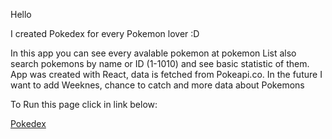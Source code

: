 Hello

I created Pokedex for every Pokemon lover :D

In this app you can see every avalable pokemon at pokemon List also search pokemons by name or ID (1-1010) and see basic statistic of them. App was created with React, data is fetched from Pokeapi.co. In the future I want to add Weeknes, chance to catch and more data about Pokemons

To Run this page click in link below:

[Pokedex](https://bartlomiejciesliczka.github.io/react-pokedex/)
